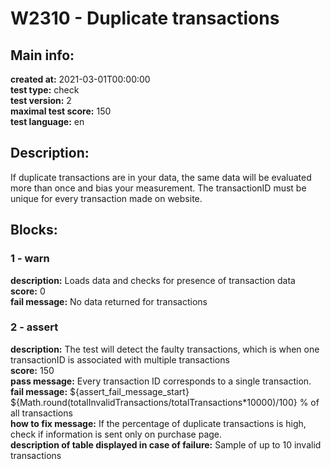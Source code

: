 # W2310 - Duplicate transactions  
## Main info:  
**created at:** 2021-03-01T00:00:00  
**test type:** check  
**test version:** 2  
**maximal test score:** 150  
**test language:** en  
## Description:  
If duplicate transactions are in your data, the same data will be evaluated more than once and bias your measurement. The transactionID must be unique for every transaction made on website.   
## Blocks:  
### 1 - warn
**description:** Loads data and checks for presence of transaction data  
**score:** 0  
**fail message:** No data returned for transactions  
### 2 - assert
**description:** The test will detect the faulty transactions, which is when one transactionID is associated with multiple transactions  
**score:** 150  
**pass message:** Every transaction ID corresponds to a single transaction.  
**fail message:** ${assert_fail_message_start} ${Math.round(totalInvalidTransactions/totalTransactions\*10000)/100} % of all transactions  
**how to fix message:** If the percentage of duplicate transactions is high, check if information is sent only on purchase page.  
**description of table displayed in case of failure:** Sample of up to 10 invalid transactions  

